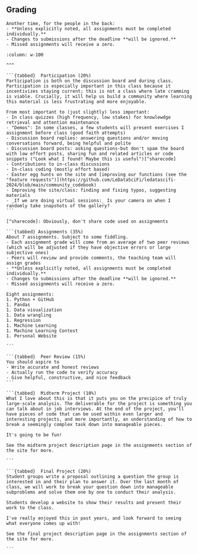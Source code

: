 ## Grading

```{warning}
Another time, for the people in the back:
- **Unless explicitly noted, all assignments must be completed individually.** 
- Changes to submissions after the deadline **will be ignored.**
- Missed assignments will receive a zero. 
```

````{panels}
:column: w-100 

^^^

```{tabbed}  Participation (20%)
Participation is both on the discussion board and during class. Participation is especially important in this class because it incentivizes staying current; this is not a class where late cramming is viable. Crucially, it will help us build a community where learning this material is less frustrating and more enjoyable.

From most important to (just slightly) less important:
- In class quizzes (high frequency, low stakes) for knowlewdge retrieval and attention maintenance
- "Demos": In some classes, a few students will present exercises I assignment before class (good faith attempts)
- Discussion board replies: answering questions and/or moving conversations forward, being helpful and polite
- Discussion board posts: asking questions-but don't spam the board with low effort posts, sharing fun and related articles or code snippets ("Look what I found! Maybe this is useful")[^sharecode]
- Contributions to in-class discussions 
- In-class coding (mostly effort based)
- Easter egg hunts on the site and [improving our functions (see the "feature requests")](https://github.com/LeDataSciFi/ledatascifi-2024/blob/main/community_codebook)
- Improving the site/class: finding and fixing typos, suggesting materials
- _If we are doing virtual sessions:_ Is your camera on when I randomly take snapshots of the gallery? 
```

[^sharecode]: Obviously, don't share code used on assignments

```{tabbed} Assignments (35%)
About 7 assignments. Subject to some fiddling. 
- Each assignment grade will come from an average of two peer reviews (which will be adjusted if they have objective errors or large subjective ones)
- Peers will review and provide comments, the teaching team will assign grades
- **Unless explicitly noted, all assignments must be completed individually.**
- Changes to submissions after the deadline **will be ignored.**
- Missed assignments will receive a zero. 

Eight assignments:
1. Python + GitHub
1. Pandas
1. Data visualization
1. Data wrangling
1. Regression
1. Machine Learning
1. Machine Learning Contest
1. Personal Website

```

```{tabbed}  Peer Review (15%)
You should aspire to 
- Write accurate and honest reviews
- Actually run the code to verify accuracy
- Give helpful, constructive, and nice feedback
```

```{tabbed}  Midterm Project (10%)
What I love about this is that it puts you on the precipice of truly large-scale analysis. The deliverable for the project is something you can talk about in job interviews. At the end of the project, you'll have pieces of code that can be used within even larger and interesting projects, and more importantly, an understanding of how to break a seemingly complex task down into manageable pieces. 

It's going to be fun! 

See the midterm project description page in the assignments section of the site for more. 

```

```{tabbed}  Final Project (20%)
Student groups write a proposal outlining a question the group is interested in and their plan to answer it. Over the last month of class, we will work to break your question down into manageable subproblems and solve them one by one to conduct their analysis. 

Students develop a website to show their results and present their work to the class. 

I've really enjoyed this in past years, and look forward to seeing what everyone comes up with! 

See the final project description page in the assignments section of the site for more. 

```
````




